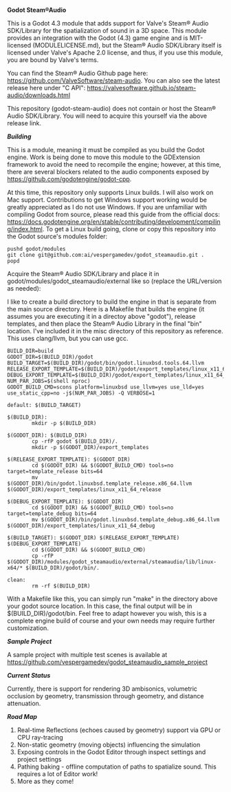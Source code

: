 **Godot Steam&reg;Audio**

This is a Godot 4.3 module that adds support for Valve's Steam&reg; Audio SDK/Library for the spatialization of sound in a 3D space. This module provides an integration with the Godot (4.3) game engine and is MIT-licensed (MODULELICENSE.md), but the Steam&reg; Audio SDK/Library itself is licensed under Valve's Apache 2.0 license, and thus, if you use this module, you are bound by Valve's terms.

You can find the Steam&reg; Audio Github page here: https://github.com/ValveSoftware/steam-audio. You can also see the latest release here under "C API": https://valvesoftware.github.io/steam-audio/downloads.html

This repository (godot-steam-audio) does not contain or host the Steam&reg; Audio SDK/Library. You will need to acquire this yourself via the above release link.

**_Building_**

This is a module, meaning it must be compiled as you build the Godot engine. Work is being done to move this module to the GDExtension framework to avoid the need to recompile the engine; however, at this time, there are several blockers related to the audio components exposed by https://github.com/godotengine/godot-cpp.

At this time, this repository only supports Linux builds. I will also work on Mac support. Contributions to get Windows support working would be greatly appreciated as I do not use Windows.
If you are unfamiliar with compiling Godot from source, please read this guide from the official docs: https://docs.godotengine.org/en/stable/contributing/development/compiling/index.html. To get a Linux build going, clone or copy this repository into the Godot source's modules folder:

```
pushd godot/modules
git clone git@github.com:ai/vespergamedev/godot_steamaudio.git .
popd
```

Acquire the Steam&reg; Audio SDK/Library and place it in godot/modules/godot_steamaudio/external like so (replace the URL/version as needed):

I like to create a build directory to build the engine in that is separate from the main source directory. Here is a Makefile that builds the engine (it assumes you are executing it in a directoy above "godot"), release templates, and then place the Steam&reg; Audio Library in the final "bin" location. I've included it in the misc directory of this repository as reference. This uses clang/llvm, but you can use gcc.

```
BUILD_DIR=build
GODOT_DIR=$(BUILD_DIR)/godot
BUILD_TARGET=$(BUILD_DIR)/godot/bin/godot.linuxbsd.tools.64.llvm
RELEASE_EXPORT_TEMPLATE=$(BUILD_DIR)/godot/export_templates/linux_x11_64_release
DEBUG_EXPORT_TEMPLATE=$(BUILD_DIR)/godot/export_templates/linux_x11_64_debug
NUM_PAR_JOBS=$(shell nproc)
GODOT_BUILD_CMD=scons platform=linuxbsd use_llvm=yes use_lld=yes use_static_cpp=no -j$(NUM_PAR_JOBS) -Q VERBOSE=1

default: $(BUILD_TARGET)

$(BUILD_DIR):
        mkdir -p $(BUILD_DIR)

$(GODOT_DIR): $(BUILD_DIR)
        cp -rfP godot $(BUILD_DIR)/.
        mkdir -p $(GODOT_DIR)/export_templates

$(RELEASE_EXPORT_TEMPLATE): $(GODOT_DIR)
        cd $(GODOT_DIR) && $(GODOT_BUILD_CMD) tools=no target=template_release bits=64
        mv $(GODOT_DIR)/bin/godot.linuxbsd.template_release.x86_64.llvm $(GODOT_DIR)/export_templates/linux_x11_64_release

$(DEBUG_EXPORT_TEMPLATE): $(GODOT_DIR)
        cd $(GODOT_DIR) && $(GODOT_BUILD_CMD) tools=no target=template_debug bits=64
        mv $(GODOT_DIR)/bin/godot.linuxbsd.template_debug.x86_64.llvm $(GODOT_DIR)/export_templates/linux_x11_64_debug

$(BUILD_TARGET): $(GODOT_DIR) $(RELEASE_EXPORT_TEMPLATE) $(DEBUG_EXPORT_TEMPLATE)
        cd $(GODOT_DIR) && $(GODOT_BUILD_CMD)
        cp -rfP $(GODOT_DIR)/modules/godot_steamaudio/external/steamaudio/lib/linux-x64/* $(BUILD_DIR)/godot/bin/.

clean:
        rm -rf $(BUILD_DIR)

```

With a Makefile like this, you can simply run "make" in the directory above your godot source location. In this case, the final output will be in $(BUILD_DIR)/godot/bin. Feel free to adapt however you wish, this is a complete engine build of course and your own needs may require further customization.

**_Sample Project_**

A sample project with multiple test scenes is available at https://github.com/vespergamedev/godot_steamaudio_sample_project

**_Current Status_**

Currently, there is support for rendering 3D ambisonics, volumetric occlusion by geometry, transmission through geometry, and distance attenuation.

**_Road Map_**

1. Real-time Reflections (echoes caused by geometry) support via GPU or CPU ray-tracing
2. Non-static geometry (moving objects) influencing the simulation
3. Exposing controls in the Godot Editor through inspect settings and project settings
4. Pathing baking - offline computation of paths to spatialize sound. This requires a lot of Editor work!
5. More as they come!
